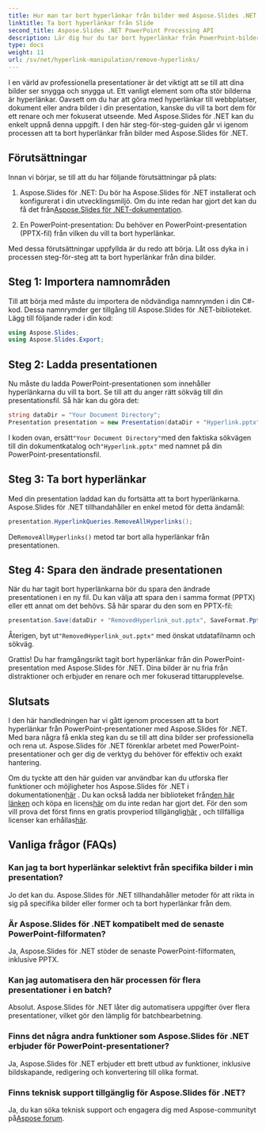 ```yaml
---
title: Hur man tar bort hyperlänkar från bilder med Aspose.Slides .NET
linktitle: Ta bort hyperlänkar från Slide
second_title: Aspose.Slides .NET PowerPoint Processing API
description: Lär dig hur du tar bort hyperlänkar från PowerPoint-bilder med Aspose.Slides för .NET. Skapa rena och professionella presentationer.
type: docs
weight: 11
url: /sv/net/hyperlink-manipulation/remove-hyperlinks/
---
```


I en värld av professionella presentationer är det viktigt att se till att dina bilder ser snygga och snygga ut. Ett vanligt element som ofta stör bilderna är hyperlänkar. Oavsett om du har att göra med hyperlänkar till webbplatser, dokument eller andra bilder i din presentation, kanske du vill ta bort dem för ett renare och mer fokuserat utseende. Med Aspose.Slides för .NET kan du enkelt uppnå denna uppgift. I den här steg-för-steg-guiden går vi igenom processen att ta bort hyperlänkar från bilder med Aspose.Slides för .NET.

## Förutsättningar

Innan vi börjar, se till att du har följande förutsättningar på plats:

1.  Aspose.Slides för .NET: Du bör ha Aspose.Slides för .NET installerat och konfigurerat i din utvecklingsmiljö. Om du inte redan har gjort det kan du få det från[Aspose.Slides för .NET-dokumentation](https://reference.aspose.com/slides/net/).

2. En PowerPoint-presentation: Du behöver en PowerPoint-presentation (PPTX-fil) från vilken du vill ta bort hyperlänkar.

Med dessa förutsättningar uppfyllda är du redo att börja. Låt oss dyka in i processen steg-för-steg att ta bort hyperlänkar från dina bilder.

## Steg 1: Importera namnområden

Till att börja med måste du importera de nödvändiga namnrymden i din C#-kod. Dessa namnrymder ger tillgång till Aspose.Slides för .NET-biblioteket. Lägg till följande rader i din kod:

```csharp
using Aspose.Slides;
using Aspose.Slides.Export;
```

## Steg 2: Ladda presentationen

Nu måste du ladda PowerPoint-presentationen som innehåller hyperlänkarna du vill ta bort. Se till att du anger rätt sökväg till din presentationsfil. Så här kan du göra det:

```csharp
string dataDir = "Your Document Directory";
Presentation presentation = new Presentation(dataDir + "Hyperlink.pptx");
```

 I koden ovan, ersätt`"Your Document Directory"`med den faktiska sökvägen till din dokumentkatalog och`"Hyperlink.pptx"` med namnet på din PowerPoint-presentationsfil.

## Steg 3: Ta bort hyperlänkar

Med din presentation laddad kan du fortsätta att ta bort hyperlänkarna. Aspose.Slides för .NET tillhandahåller en enkel metod för detta ändamål:

```csharp
presentation.HyperlinkQueries.RemoveAllHyperlinks();
```

 De`RemoveAllHyperlinks()` metod tar bort alla hyperlänkar från presentationen.

## Steg 4: Spara den ändrade presentationen

När du har tagit bort hyperlänkarna bör du spara den ändrade presentationen i en ny fil. Du kan välja att spara den i samma format (PPTX) eller ett annat om det behövs. Så här sparar du den som en PPTX-fil:

```csharp
presentation.Save(dataDir + "RemovedHyperlink_out.pptx", SaveFormat.Pptx);
```

 Återigen, byt ut`"RemovedHyperlink_out.pptx"` med önskat utdatafilnamn och sökväg.

Grattis! Du har framgångsrikt tagit bort hyperlänkar från din PowerPoint-presentation med Aspose.Slides för .NET. Dina bilder är nu fria från distraktioner och erbjuder en renare och mer fokuserad tittarupplevelse.

## Slutsats

I den här handledningen har vi gått igenom processen att ta bort hyperlänkar från PowerPoint-presentationer med Aspose.Slides för .NET. Med bara några få enkla steg kan du se till att dina bilder ser professionella och rena ut. Aspose.Slides för .NET förenklar arbetet med PowerPoint-presentationer och ger dig de verktyg du behöver för effektiv och exakt hantering.

Om du tyckte att den här guiden var användbar kan du utforska fler funktioner och möjligheter hos Aspose.Slides för .NET i dokumentationen[här](https://reference.aspose.com/slides/net/) . Du kan också ladda ner biblioteket från[den här länken](https://releases.aspose.com/slides/net/) och köpa en licens[här](https://purchase.aspose.com/buy) om du inte redan har gjort det. För den som vill prova det först finns en gratis provperiod tillgänglig[här](https://releases.aspose.com/) , och tillfälliga licenser kan erhållas[här](https://purchase.aspose.com/temporary-license/).

## Vanliga frågor (FAQs)

### Kan jag ta bort hyperlänkar selektivt från specifika bilder i min presentation?
Jo det kan du. Aspose.Slides för .NET tillhandahåller metoder för att rikta in sig på specifika bilder eller former och ta bort hyperlänkar från dem.

### Är Aspose.Slides för .NET kompatibelt med de senaste PowerPoint-filformaten?
Ja, Aspose.Slides för .NET stöder de senaste PowerPoint-filformaten, inklusive PPTX.

### Kan jag automatisera den här processen för flera presentationer i en batch?
Absolut. Aspose.Slides för .NET låter dig automatisera uppgifter över flera presentationer, vilket gör den lämplig för batchbearbetning.

### Finns det några andra funktioner som Aspose.Slides för .NET erbjuder för PowerPoint-presentationer?
Ja, Aspose.Slides för .NET erbjuder ett brett utbud av funktioner, inklusive bildskapande, redigering och konvertering till olika format.

### Finns teknisk support tillgänglig för Aspose.Slides för .NET?
 Ja, du kan söka teknisk support och engagera dig med Aspose-communityt på[Aspose forum](https://forum.aspose.com/).